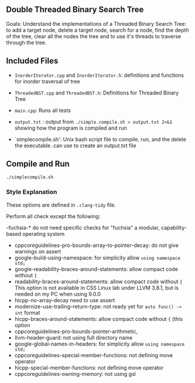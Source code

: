  ## Double Threaded Binary Search Tree

 Goals: Understand the implementations of a Threaded Binary Search Tree: to add a target node, delete a target node, search for a node, find the depth of the tree, clear all the nodes the tree and to use it's threads to traverse through the tree.


## Included Files

- `InorderIterator.cpp` and `InorderIterator.h`: definitions and functions for inorder traversal of tree

- `ThreadedBST.cpp` and `ThreadedBST.h`: Definitions for Threaded Binary Tree

- `main.cpp`: Runs all tests

- `output.txt` : output from `./simple.compile.sh > output.txt 2>&1`
showing  how the program is compiled and run

- `simplecompile.sh': Unix bash script file to compile, run, and the delete the executable. can use to create an output.txt file

## Compile and Run

```
./simplecompile.sh
```

### Style Explanation
These options are defined in `.clang-tidy` file.

Perform all check except the following:

-fuchsia-* do not need specific checks for "fuchsia" a modular, capability-based operating system
- cppcoreguidelines-pro-bounds-array-to-pointer-decay: do not give warnings on assert
- google-build-using-namespace: for simplicity allow `using namespace std;`
- google-readability-braces-around-statements: allow compact code without `{`
- readability-braces-around-statements: allow compact code without `{`
This option is not available in CSS Linux lab under LLVM 3.8.1, but is needed on my PC when using 9.0.0
- hicpp-no-array-decay need to use assert
- modernize-use-trailing-return-type: not ready yet for `auto func() -> int` format
- hicpp-braces-around-statements: allow compact code without `{` (this option
- cppcoreguidelines-pro-bounds-pointer-arithmetic,
- llvm-header-guard: not using full directory name
- google-global-names-in-headers: for simplicity allow `using namespace std;`
- cppcoreguidelines-special-member-functions: not defining move operator
- hicpp-special-member-functions: not defining move operator
- cppcoreguidelines-owning-memory: not using gsl
